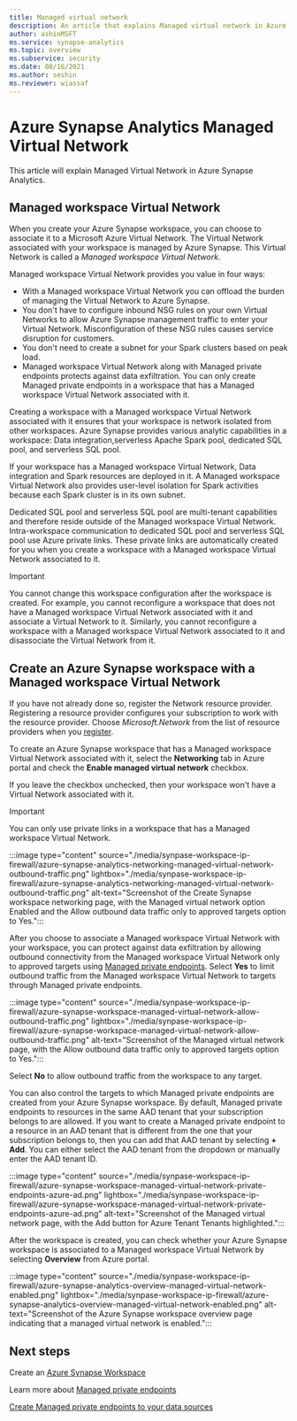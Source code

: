 ```yaml
---
title: Managed virtual network
description: An article that explains Managed virtual network in Azure Synapse Analytics
author: ashinMSFT
ms.service: synapse-analytics 
ms.topic: overview
ms.subservice: security
ms.date: 08/16/2021
ms.author: seshin
ms.reviewer: wiassaf
---
```


# Azure Synapse Analytics Managed Virtual Network

This article will explain Managed Virtual Network in Azure Synapse Analytics.

## Managed workspace Virtual Network

When you create your Azure Synapse workspace, you can choose to associate it to a Microsoft Azure Virtual Network. The Virtual Network associated with your workspace is managed by Azure Synapse. This Virtual Network is called a *Managed workspace Virtual Network*.

Managed workspace Virtual Network provides you value in four ways:

- With a Managed workspace Virtual Network you can offload the burden of managing the Virtual Network to Azure Synapse.
- You don't have to configure inbound NSG rules on your own Virtual Networks to allow Azure Synapse management traffic to enter your Virtual Network. Misconfiguration of these NSG rules causes service disruption for customers.
- You don't need to create a subnet for your Spark clusters based on peak load.
- Managed workspace Virtual Network along with Managed private endpoints protects against data exfiltration. You can only create Managed private endpoints in a workspace that has a Managed workspace Virtual Network associated with it.

Creating a workspace with a Managed workspace Virtual Network associated with it ensures that your workspace is network isolated from other workspaces. Azure Synapse provides various analytic capabilities in a workspace: Data integration,serverless Apache Spark pool, dedicated SQL pool, and serverless SQL pool.

If your workspace has a Managed workspace Virtual Network, Data integration and Spark resources are deployed in it. A Managed workspace Virtual Network also provides user-level isolation for Spark activities because each Spark cluster is in its own subnet.

Dedicated SQL pool and serverless SQL pool are multi-tenant capabilities and therefore reside outside of the Managed workspace Virtual Network. Intra-workspace communication to dedicated SQL pool and serverless SQL pool use Azure private links. These private links are automatically created for you when you create a workspace with a Managed workspace Virtual Network associated to it.

>[!IMPORTANT]
>You cannot change this workspace configuration after the workspace is created. For example, you cannot reconfigure a workspace that does not have a Managed workspace Virtual Network associated with it and associate a Virtual Network to it. Similarly, you cannot reconfigure a workspace with a Managed workspace Virtual Network associated to it and disassociate the Virtual Network from it.

## Create an Azure Synapse workspace with a Managed workspace Virtual Network

If you have not already done so, register the Network resource provider. Registering a resource provider configures your subscription to work with the resource provider. Choose *Microsoft.Network* from the list of resource providers when you [register](../../azure-resource-manager/management/resource-providers-and-types.md).

To create an Azure Synapse workspace that has a Managed workspace Virtual Network associated with it, select the **Networking** tab in Azure portal and check the **Enable managed virtual network** checkbox.

If you leave the checkbox unchecked, then your workspace won't have a Virtual Network associated with it.

>[!IMPORTANT]
>You can only use private links in a workspace that has a Managed workspace Virtual Network.

:::image type="content" source="./media/synpase-workspace-ip-firewall/azure-synapse-analytics-networking-managed-virtual-network-outbound-traffic.png" lightbox="./media/synpase-workspace-ip-firewall/azure-synapse-analytics-networking-managed-virtual-network-outbound-traffic.png" alt-text="Screenshot of the Create Synapse workspace networking page, with the Managed virtual network option Enabled and the Allow outbound data traffic only to approved targets option to Yes.":::

After you choose to associate a Managed workspace Virtual Network with your workspace, you can protect against data exfiltration by allowing outbound connectivity from the Managed workspace Virtual Network only to approved targets using [Managed private endpoints](./synapse-workspace-managed-private-endpoints.md). Select **Yes** to limit outbound traffic from the Managed workspace Virtual Network to targets through Managed private endpoints. 



:::image type="content" source="./media/synpase-workspace-ip-firewall/azure-synapse-workspace-managed-virtual-network-allow-outbound-traffic.png" lightbox="./media/synpase-workspace-ip-firewall/azure-synapse-workspace-managed-virtual-network-allow-outbound-traffic.png" alt-text="Screenshot of the Managed virtual network page, with the Allow outbound data traffic only to approved targets option to Yes.":::

Select **No** to allow outbound traffic from the workspace to any target.

You can also control the targets to which Managed private endpoints are created from your Azure Synapse workspace. By default, Managed private endpoints to resources in the same AAD tenant that your subscription belongs to are allowed. If you want to create a Managed private endpoint to a resource in an AAD tenant that is different from the one that your subscription belongs to, then you can add that AAD tenant by selecting **+ Add**. You can either select the AAD tenant from the dropdown or manually enter the AAD tenant ID.

:::image type="content" source="./media/synpase-workspace-ip-firewall/azure-synapse-workspace-managed-virtual-network-private-endpoints-azure-ad.png" lightbox="./media/synpase-workspace-ip-firewall/azure-synapse-workspace-managed-virtual-network-private-endpoints-azure-ad.png" alt-text="Screenshot of the Managed virtual network page, with the Add button for Azure Tenant Tenants highlighted.":::

After the workspace is created, you can check whether your Azure Synapse workspace is associated to a Managed workspace Virtual Network by selecting **Overview** from Azure portal.

:::image type="content" source="./media/synpase-workspace-ip-firewall/azure-synapse-analytics-overview-managed-virtual-network-enabled.png" lightbox="./media/synpase-workspace-ip-firewall/azure-synapse-analytics-overview-managed-virtual-network-enabled.png" alt-text="Screenshot of the Azure Synapse workspace overview page indicating that a managed virtual network is enabled.":::

## Next steps

Create an [Azure Synapse Workspace](../quickstart-create-workspace.md)

Learn more about [Managed private endpoints](./synapse-workspace-managed-private-endpoints.md)

[Create Managed private endpoints to your data sources](./how-to-create-managed-private-endpoints.md)
